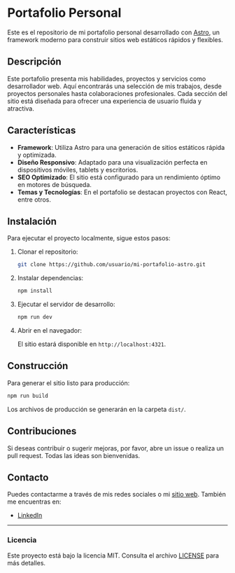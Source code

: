 
# Portafolio Personal

Este es el repositorio de mi portafolio personal desarrollado con [Astro](https://astro.build/), un framework moderno para construir sitios web estáticos rápidos y flexibles.

## Descripción

Este portafolio presenta mis habilidades, proyectos y servicios como desarrollador web. Aquí encontrarás una selección de mis trabajos, desde proyectos personales hasta colaboraciones profesionales. Cada sección del sitio está diseñada para ofrecer una experiencia de usuario fluida y atractiva.

## Características

- **Framework**: Utiliza Astro para una generación de sitios estáticos rápida y optimizada.
- **Diseño Responsivo**: Adaptado para una visualización perfecta en dispositivos móviles, tablets y escritorios.
- **SEO Optimizado**: El sitio está configurado para un rendimiento óptimo en motores de búsqueda.
- **Temas y Tecnologías**: En el portafolio se destacan proyectos con React, entre otros.

## Instalación

Para ejecutar el proyecto localmente, sigue estos pasos:

1. Clonar el repositorio:

   ```bash
   git clone https://github.com/usuario/mi-portafolio-astro.git
   ```

2. Instalar dependencias:

   ```bash
   npm install
   ```

3. Ejecutar el servidor de desarrollo:

   ```bash
   npm run dev
   ```

4. Abrir en el navegador:

   El sitio estará disponible en `http://localhost:4321`.

## Construcción

Para generar el sitio listo para producción:

```bash
npm run build
```

Los archivos de producción se generarán en la carpeta `dist/`.

## Contribuciones

Si deseas contribuir o sugerir mejoras, por favor, abre un issue o realiza un pull request. Todas las ideas son bienvenidas.

## Contacto

Puedes contactarme a través de mis redes sociales o mi [sitio web](https://juangramajo.dev). También me encuentras en:

- [LinkedIn](https://linkedin.com/in/juangramajo)


---

### Licencia

Este proyecto está bajo la licencia MIT. Consulta el archivo [LICENSE](./LICENSE) para más detalles.
```
